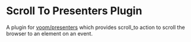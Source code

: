 # Scroll To Presenters Plugin

A plugin for [voom/presenters](https://github.com/rx/presenters) which
provides scroll_to action to scroll the browser to an element on an
event.
